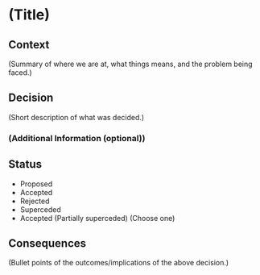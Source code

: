 # (Title)

## Context
(Summary of where we are at, what things means, and the problem being faced.)

## Decision
(Short description of what was decided.)

### (Additional Information (optional))

## Status
* Proposed
* Accepted
* Rejected
* Superceded
* Accepted (Partially superceded)
(Choose one)

## Consequences
(Bullet points of the outcomes/implications of the above decision.)